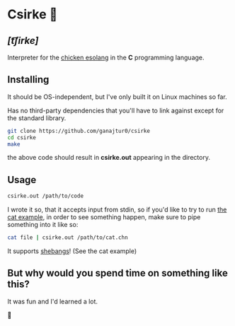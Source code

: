 # Csirke :chicken:

## *[t͡ʃirke]* 

Interpreter for the [chicken esolang](https://esolangs.org/wiki/Chicken) in the **C** programming language.

## Installing

It should be OS-independent, but I've only built it on Linux machines so far.

Has no third-party dependencies that you'll have to link against except for the standard library.
```sh
git clone https://github.com/ganajtur0/csirke
cd csirke
make
```
the above code should result in **csirke.out** appearing in the directory.

## Usage

```sh
csirke.out /path/to/code
```
I wrote it so, that it accepts input from stdin, so if you'd like to try to run [the cat example](https://github.com/ganajtur0/csirke/blob/master/chicken_code/cat.chn), in order to see something happen, make sure to pipe something into it like so:
```sh
cat file | csirke.out /path/to/cat.chn
```
It supports [shebangs](https://en.wikipedia.org/wiki/Shebang_(Unix))! (See the cat example)

## But why would you spend time on something like this?

It was fun and I'd learned a lot.

:chicken:
